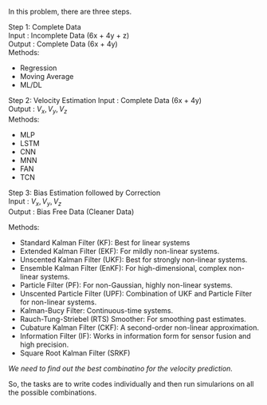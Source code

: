 In this problem, there are three steps. 

Step 1: Complete Data  
Input : Incomplete Data (6x + 4y + z)  
Output : Complete Data (6x + 4y)  
Methods:
- Regression  
- Moving Average  
- ML/DL

Step 2: Velocity Estimation
Input : Complete Data (6x + 4y)  
Output : $V_x,V_y,V_z$  
Methods:
- MLP  
- LSTM  
- CNN  
- MNN  
- FAN  
- TCN  

Step 3: Bias Estimation followed by Correction  
Input : $V_x,V_y,V_z$   
Output : Bias Free Data (Cleaner Data)  

Methods:  
- Standard Kalman Filter (KF): Best for linear systems  
- Extended Kalman Filter (EKF): For mildly non-linear systems.  
- Unscented Kalman Filter (UKF): Best for strongly non-linear systems.  
- Ensemble Kalman Filter (EnKF): For high-dimensional, complex non-linear systems.  
- Particle Filter (PF): For non-Gaussian, highly non-linear systems.  
- Unscented Particle Filter (UPF): Combination of UKF and Particle Filter for non-linear systems.  
- Kalman-Bucy Filter: Continuous-time systems.  
- Rauch-Tung-Striebel (RTS) Smoother: For smoothing past estimates.  
- Cubature Kalman Filter (CKF): A second-order non-linear approximation.  
- Information Filter (IF): Works in information form for sensor fusion and high precision.  
- Square Root Kalman Filter (SRKF)  

_We need to find out the best combinatino for the velocity prediction._

So, the tasks are to write codes individually and then run simularions on all the possible combinations. 